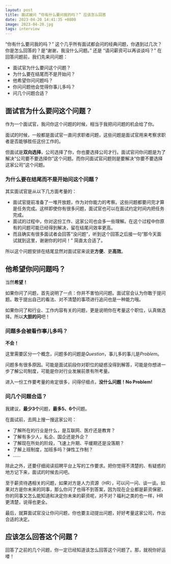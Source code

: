 ```yaml
---
layout: post
title: 面试被问 “你有什么要问我的吗？” 应该怎么回答
date: 2023-04-20 14:41:35 +0800
image: 2023-04-20.jpg
tags: interview
---
```


“你有什么要问我的吗？” 这个几乎所有面试都会问的经典问题，你遇到过几次？你是怎么回答的？是“谢谢，我没什么问题。” 还是 “请问薪资可以再谈谈吗？” 在回答问题前，我们先来问问题：
- 面试官为什么要问这个问题？
- 为什么要在结尾而不是开始问？
- 他希望你问问题吗？
- 你问问题他会觉得你事儿多吗？
- 问几个问题合适？

## 面试官为什么要问这个问题？

作为一个面试官，我问你这个问题的时候，相当于我把问问题的机会给了你。

面试的时候，一般都是面试官一直问求职者问题，这些问题是面试官用来考察求职者是否能够胜任这份工作的。

但面试是**双向选择**，公司选择了你，你也要选择公司才行。面试官问你问题是为了解决“公司要不要选择你”这个问题。而你问面试官问题则是要解决“你要不要选择这家公司”这个问题。

### 为什么要在结尾而不是开始问这个问题？

其实面试官是从以下几方面考量的：
- 面试官提前准备了一堆开放题，作为对你能力的考察。这些问题都要问完才算是任务完成。这样即使你有很多问题，面试官也可以在面试约定时间内把任务完成。
- 面试的过程中，你对这份工作、这家公司也会多一些理解。在这个过程中你原有的问题可能已经得到解决，留在结尾问效率更高。
- 而且确实有很多面试者会回答“没问题”，听到这个回答之后接一句“那今天面试就到这里，谢谢你的时间！” 简直太合适了。

所以这个问题安排在结尾显然对面试官来说更**方便**、更**高效**。

## 他希望你问问题吗？

当然**希望！**

如果你问了问题，首先说明了一点：你并不害怕问问题。面试官会认为你敢于提问题。敢于提出自己的看法、对不清楚的事项进行追问也是一种能力哦。

如果你问了和行业、工作内容有关的问题，更是说明你在考量这个职位，认真做选择。所以**大胆的问**吧！

### 问题多会被看作事儿多吗？

**不会！**

这里需要区分一个概念，问题多的问题是*Question*，事儿多的事儿是*Problem*。

问题多有很多原因。可能是面试前段你对职位的疑惑没得到解答，可能是你想进一步了解公司制度，可能是你对行业发展前景有所考量。

进入一份工作要考量的肯定很多，问得仔细点，**没什么问题！No Problem!**

### 问几个问题合适？

我建议，**最少3个**问题，**最多5、6个**问题。

在面试前，去网上搜一搜这家公司：
- 了解所在的行业是什么，是互联网、医疗还是教育？
- 了解有多少人，私企、国企还是外企？
- 了解现在所处的阶段，飞速上升期、平缓期还是没落期？
- 了解上班制度，加班多吗？弹性工作制？
- ......

除此之外，还要仔细阅读招聘平台上写的工作要求。把你觉得不清楚的、有疑惑的地方记下来，面试的时候去问吧。

至于薪资待遇相关的问题，如果对方是人力资源（HR），可以问一问、谈一谈。如果对方是你未来的同事，那么你问了也得不到答案，因为现在企业都是薪资保密，你的同事又怎么能知道和决定你未来的薪资呢，对不对？福利之类的也一样，HR更清楚，说得也更全。

最后，就算面试官没让你问问题，你也要主动提出问题，好好考量这家公司，作出合适的决定。

## 应该怎么回答这个问题？

回答了之前的几个问题，你一定已经知道该怎么回答这个问题了。那，就祝你好运喽！
